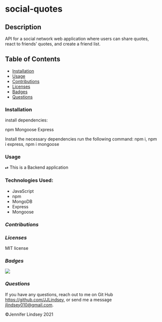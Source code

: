 # social-quotes

## **Description**
API for a social network web application where users can share quotes, react to friends’ quotes, and create a friend list. 

## **Table of Contents**
* [Installation](#installation)
* [Usage](#usage)
* [Contributions](#contributions)
* [Licenses](#licenses)
* [Badges](#Badges)
* [Questions](#questions)


### **Installation**
install dependencies:

npm
Mongoose
Express

Install the necessary dependencies run the following command: npm i, npm i express, npm i mongoose


### **Usage**
⏯
This is a Backend application




### **Technologies Used:**

* JavaScript
* npm
* MongoDB
* Express
* Mongoose


### *Contributions*


### *Licenses*
MIT license


### *Badges*
<img src="https://img.shields.io/badge/MIT-license-brightgreen">

### *Questions*
If you have any questions, reach out to me on Git Hub https://github.com/JJLindsey, or send me a message jlindsey010@gmail.com.


©Jennifer Lindsey 2021